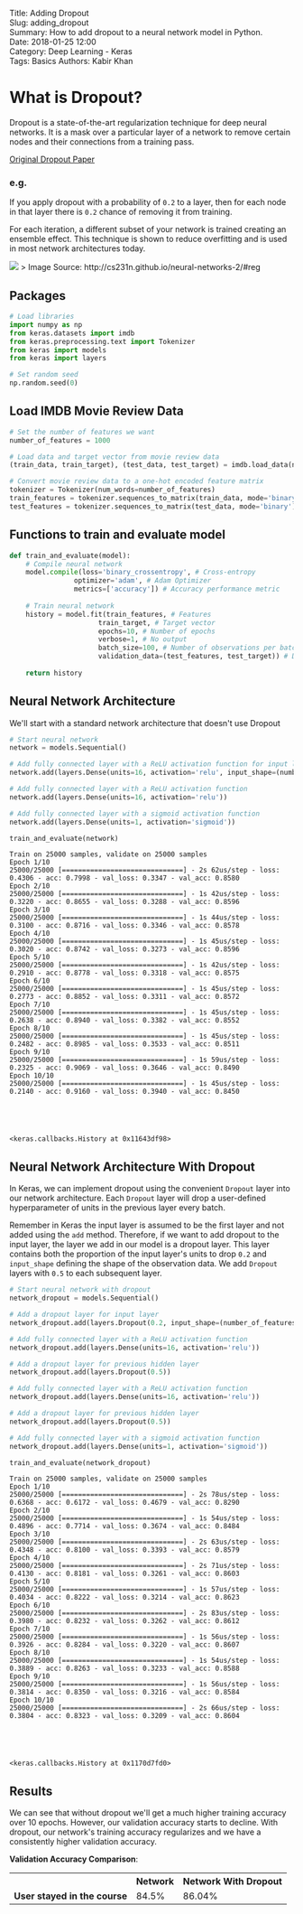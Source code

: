 Title: Adding Dropout    
Slug: adding_dropout    
Summary: How to add dropout to a neural network model in Python.    
Date: 2018-01-25 12:00  
Category: Deep Learning - Keras  
Tags: Basics
Authors: Kabir Khan

# What is Dropout?

Dropout is a state-of-the-art regularization technique for deep neural networks. It is a mask over a particular layer of a network to remove certain nodes and their connections from a training pass.

[Original Dropout Paper](http://www.cs.toronto.edu/~rsalakhu/papers/srivastava14a.pdf)

### **e.g.** 

If you apply dropout with a probability of `0.2` to a layer, then for each node in that layer there is `0.2` chance of removing it from training. 

For each iteration, a different subset of your network is trained creating an ensemble effect. This technique is shown to reduce overfitting and is used in most network architectures today.

<img src="http://cs231n.github.io/assets/nn2/dropout.jpeg">
> Image Source: http://cs231n.github.io/neural-networks-2/#reg

## Packages


```python
# Load libraries
import numpy as np
from keras.datasets import imdb
from keras.preprocessing.text import Tokenizer
from keras import models
from keras import layers

# Set random seed
np.random.seed(0)
```

## Load IMDB Movie Review Data


```python
# Set the number of features we want
number_of_features = 1000

# Load data and target vector from movie review data
(train_data, train_target), (test_data, test_target) = imdb.load_data(num_words=number_of_features)

# Convert movie review data to a one-hot encoded feature matrix
tokenizer = Tokenizer(num_words=number_of_features)
train_features = tokenizer.sequences_to_matrix(train_data, mode='binary')
test_features = tokenizer.sequences_to_matrix(test_data, mode='binary')
```

## Functions to train and evaluate model


```python
def train_and_evaluate(model):
    # Compile neural network
    model.compile(loss='binary_crossentropy', # Cross-entropy
                optimizer='adam', # Adam Optimizer
                metrics=['accuracy']) # Accuracy performance metric
    
    # Train neural network
    history = model.fit(train_features, # Features
                      train_target, # Target vector
                      epochs=10, # Number of epochs
                      verbose=1, # No output
                      batch_size=100, # Number of observations per batch
                      validation_data=(test_features, test_target)) # Data for evaluation
    
    return history
```

## Neural Network Architecture

We'll start with a standard network architecture that doesn't use Dropout


```python
# Start neural network
network = models.Sequential()

# Add fully connected layer with a ReLU activation function for input layer
network.add(layers.Dense(units=16, activation='relu', input_shape=(number_of_features,)))

# Add fully connected layer with a ReLU activation function
network.add(layers.Dense(units=16, activation='relu'))

# Add fully connected layer with a sigmoid activation function
network.add(layers.Dense(units=1, activation='sigmoid'))
```


```python
train_and_evaluate(network)
```

    Train on 25000 samples, validate on 25000 samples
    Epoch 1/10
    25000/25000 [==============================] - 2s 62us/step - loss: 0.4306 - acc: 0.7998 - val_loss: 0.3347 - val_acc: 0.8580
    Epoch 2/10
    25000/25000 [==============================] - 1s 42us/step - loss: 0.3220 - acc: 0.8655 - val_loss: 0.3288 - val_acc: 0.8596
    Epoch 3/10
    25000/25000 [==============================] - 1s 44us/step - loss: 0.3100 - acc: 0.8716 - val_loss: 0.3346 - val_acc: 0.8578
    Epoch 4/10
    25000/25000 [==============================] - 1s 45us/step - loss: 0.3020 - acc: 0.8742 - val_loss: 0.3273 - val_acc: 0.8596
    Epoch 5/10
    25000/25000 [==============================] - 1s 42us/step - loss: 0.2910 - acc: 0.8778 - val_loss: 0.3318 - val_acc: 0.8575
    Epoch 6/10
    25000/25000 [==============================] - 1s 45us/step - loss: 0.2773 - acc: 0.8852 - val_loss: 0.3311 - val_acc: 0.8572
    Epoch 7/10
    25000/25000 [==============================] - 1s 45us/step - loss: 0.2638 - acc: 0.8940 - val_loss: 0.3382 - val_acc: 0.8552
    Epoch 8/10
    25000/25000 [==============================] - 1s 45us/step - loss: 0.2482 - acc: 0.8985 - val_loss: 0.3533 - val_acc: 0.8511
    Epoch 9/10
    25000/25000 [==============================] - 1s 59us/step - loss: 0.2325 - acc: 0.9069 - val_loss: 0.3646 - val_acc: 0.8490
    Epoch 10/10
    25000/25000 [==============================] - 1s 45us/step - loss: 0.2140 - acc: 0.9160 - val_loss: 0.3940 - val_acc: 0.8450





    <keras.callbacks.History at 0x11643df98>



## Neural Network Architecture With Dropout

In Keras, we can implement dropout using the convenient `Dropout` layer into our network architecture. Each `Dropout` layer will drop a user-defined hyperparameter of units in the previous layer every batch. 

Remember in Keras the input layer is assumed to be the first layer and not added using the `add` method. Therefore, if we want to add dropout to the input layer, the layer we add in our model is a dropout layer. This layer contains both the proportion of the input layer's units to drop `0.2` and `input_shape` defining the shape of the observation data. We add `Dropout` layers with `0.5` to each subsequent layer.


```python
# Start neural network with dropout
network_dropout = models.Sequential()

# Add a dropout layer for input layer
network_dropout.add(layers.Dropout(0.2, input_shape=(number_of_features,)))

# Add fully connected layer with a ReLU activation function
network_dropout.add(layers.Dense(units=16, activation='relu'))

# Add a dropout layer for previous hidden layer
network_dropout.add(layers.Dropout(0.5))

# Add fully connected layer with a ReLU activation function
network_dropout.add(layers.Dense(units=16, activation='relu'))

# Add a dropout layer for previous hidden layer
network_dropout.add(layers.Dropout(0.5))

# Add fully connected layer with a sigmoid activation function
network_dropout.add(layers.Dense(units=1, activation='sigmoid'))
```


```python
train_and_evaluate(network_dropout)
```

    Train on 25000 samples, validate on 25000 samples
    Epoch 1/10
    25000/25000 [==============================] - 2s 78us/step - loss: 0.6368 - acc: 0.6172 - val_loss: 0.4679 - val_acc: 0.8290
    Epoch 2/10
    25000/25000 [==============================] - 1s 54us/step - loss: 0.4896 - acc: 0.7714 - val_loss: 0.3674 - val_acc: 0.8484
    Epoch 3/10
    25000/25000 [==============================] - 2s 63us/step - loss: 0.4348 - acc: 0.8100 - val_loss: 0.3393 - val_acc: 0.8579
    Epoch 4/10
    25000/25000 [==============================] - 2s 71us/step - loss: 0.4130 - acc: 0.8181 - val_loss: 0.3261 - val_acc: 0.8603
    Epoch 5/10
    25000/25000 [==============================] - 1s 57us/step - loss: 0.4034 - acc: 0.8222 - val_loss: 0.3214 - val_acc: 0.8623
    Epoch 6/10
    25000/25000 [==============================] - 2s 83us/step - loss: 0.3980 - acc: 0.8232 - val_loss: 0.3262 - val_acc: 0.8612
    Epoch 7/10
    25000/25000 [==============================] - 1s 56us/step - loss: 0.3926 - acc: 0.8284 - val_loss: 0.3220 - val_acc: 0.8607
    Epoch 8/10
    25000/25000 [==============================] - 1s 54us/step - loss: 0.3889 - acc: 0.8263 - val_loss: 0.3233 - val_acc: 0.8588
    Epoch 9/10
    25000/25000 [==============================] - 1s 56us/step - loss: 0.3814 - acc: 0.8350 - val_loss: 0.3216 - val_acc: 0.8584
    Epoch 10/10
    25000/25000 [==============================] - 2s 66us/step - loss: 0.3804 - acc: 0.8323 - val_loss: 0.3209 - val_acc: 0.8604





    <keras.callbacks.History at 0x1170d7fd0>



## Results

We can see that without dropout we'll get a much higher training accuracy over 10 epochs. However, our validation accuracy starts to decline. With dropout, our network's training accuracy regularizes and we have a consistently higher validation accuracy.

**Validation Accuracy Comparison**:
    <table>
        <tr>
            <td></td>
            <th> **Network** </th>
            <th> **Network With Dropout** </th>
        </tr>
        <tr>
            <td> **User stayed in the course** </td>
            <td> 84.5% </td>
            <td> 86.04% </td>
        </tr>
    </table>
